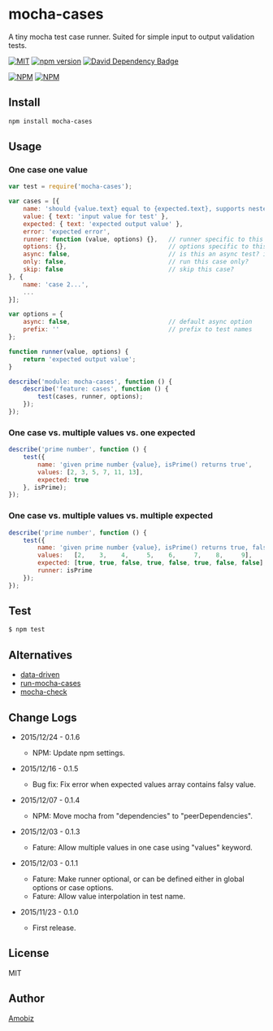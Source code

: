 # mocha-cases
A tiny mocha test case runner. Suited for simple input to output validation tests.

[![MIT](http://img.shields.io/badge/license-MIT-brightgreen.svg)](https://github.com/amobiz/mocha-cases/blob/master/LICENSE) [![npm version](https://badge.fury.io/js/mocha-cases.svg)](http://badge.fury.io/js/mocha-cases) [![David Dependency Badge](https://david-dm.org/amobiz/mocha-cases.svg)](https://david-dm.org/amobiz/mocha-cases)

[![NPM](https://nodei.co/npm/mocha-cases.png?downloads=true&downloadRank=true&stars=true)](https://nodei.co/npm/mocha-cases.png?downloads=true&downloadRank=true&stars=true) [![NPM](https://nodei.co/npm-dl/mocha-cases.png?months=6&height=3)](https://nodei.co/npm/mocha-cases/)


## Install
``` bash
npm install mocha-cases
```

## Usage

### One case one value
``` javascript
var test = require('mocha-cases');

var cases = [{
    name: 'should {value.text} equal to {expected.text}, supports nested value interpolation',
    value: { text: 'input value for test' },
    expected: { text: 'expected output value' },
    error: 'expected error',
    runner: function (value, options) {},   // runner specific to this case
    options: {},                            // options specific to this case
    async: false,                           // is this an async test? i.e. returning a promise?
    only: false,                            // run this case only?
    skip: false                             // skip this case?
}, {
    name: 'case 2...',
    ...
}];

var options = {
    async: false,                           // default async option
    prefix: ''                              // prefix to test names
};

function runner(value, options) {
    return 'expected output value';
}

describe('module: mocha-cases', function () {
    describe('feature: cases', function () {
        test(cases, runner, options);
    });
});
```

### One case vs. multiple values vs. one expected
``` javascript
describe('prime number', function () {
    test({
        name: 'given prime number {value}, isPrime() returns true',
        values: [2, 3, 5, 7, 11, 13],
        expected: true
    }, isPrime);
});
```

### One case vs. multiple values vs. multiple expected
``` javascript
describe('prime number', function () {
    test({
        name: 'given prime number {value}, isPrime() returns true, false otherwise',
        values:   [2,    3,    4,     5,    6,     7,    8,     9],
        expected: [true, true, false, true, false, true, false, false],
        runner: isPrime
    });
});
```

## Test
``` bash
$ npm test
```

## Alternatives

 * [data-driven](https://www.npmjs.com/package/data-driven)
 * [run-mocha-cases](https://www.npmjs.com/package/run-mocha-cases)
 * [mocha-check](https://www.npmjs.com/package/mocha-check)

## Change Logs

* 2015/12/24 - 0.1.6

  * NPM: Update npm settings.

* 2015/12/16 - 0.1.5

  * Bug fix: Fix error when expected values array contains falsy value.

* 2015/12/07 - 0.1.4

  * NPM: Move mocha from "dependencies" to "peerDependencies".

* 2015/12/03 - 0.1.3

  * Fature: Allow multiple values in one case using "values" keyword.

* 2015/12/03 - 0.1.1

  * Fature: Make runner optional, or can be defined either in global options or case options.
  * Fature: Allow value interpolation in test name.

* 2015/11/23 - 0.1.0

  * First release.

## License
MIT

## Author
[Amobiz](https://github.com/amobiz)
